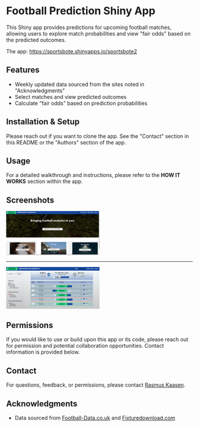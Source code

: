 
# Football Prediction Shiny App

This Shiny app provides predictions for upcoming football matches, allowing users to explore match probabilities and view "fair odds" based on the predicted outcomes.

The app:
https://sportsbote.shinyapps.io/sportsbote2


## Features
- Weekly updated data sourced from the sites noted in "Acknowledgments"
- Select matches and view predicted outcomes
- Calculate "fair odds" based on prediction probabilities

## Installation & Setup
Please reach out if you want to clone the app. See the "Contact" section in this README or the "Authors" section of the app.

## Usage
For a detailed walkthrough and instructions, please refer to the **HOW IT WORKS** section within the app.

## Screenshots
<img src="www/Screenshot_home_page.jpg" alt="Screenshot the Home Page" width="50%"/>


____________________________________________________________________________________

<img src="www/Screenshot_Analysis.jpg" alt="Screenshot an analysis" width="50%"/>



## Permissions
If you would like to use or build upon this app or its code, please reach out for permission and potential collaboration opportunities. Contact information is provided below.

## Contact
For questions, feedback, or permissions, please contact [Rasmus Kaasen](mailto:kaasen1995@hotmail.com).

## Acknowledgments
- Data sourced from [Football-Data.co.uk](https://www.football-data.co.uk) and [Fixturedownload.com](https://www.fixturedownload.com)

